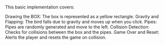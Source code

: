 This basic implementation covers:

Drawing the BOX: The box is represented as a yellow rectangle.
Gravity and Flapping: The bird falls due to gravity and moves up when you click.
Pipes: Pipes are randomly generated and move to the left.
Collision Detection: Checks for collisions between the box and the pipes.
Game Over and Reset: Alerts the player and resets the game on collision.
